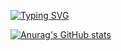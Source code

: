 <a href="https://git.io/typing-svg"><img src="https://readme-typing-svg.herokuapp.com?font=Fira+Code&size=30&duration=1500&pause=1000&color=FF8080&center=true&width=435&lines=katchowski" alt="Typing SVG" /></a>

[![Anurag's GitHub stats](https://github-readme-stats.vercel.app/api?username=Katchowski)](https://github.com/anuraghazra/github-readme-stats)
